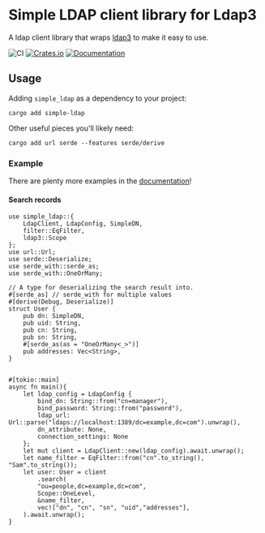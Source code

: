 # Simple LDAP client library for Ldap3

A ldap client library that wraps [ldap3](https://github.com/inejge/ldap3) to make it easy to use.

![CI](https://github.com/keaz/simple-ldap/actions/workflows/ci.yml/badge.svg)
[![Crates.io](https://img.shields.io/crates/v/simple-ldap)](https://crates.io/crates/simple-ldap)
[![Documentation](https://docs.rs/simple-ldap/badge.svg)](https://docs.rs/simple-ldap)

## Usage

Adding `simple_ldap` as a dependency to your project:

```commandline
cargo add simple-ldap
```

Other useful pieces you'll likely need:

```commandline
cargo add url serde --features serde/derive
```

### Example

There are plenty more examples in the [documentation](https://docs.rs/simple-ldap)!

#### Search records

```rust,no_run
use simple_ldap::{
    LdapClient, LdapConfig, SimpleDN,
    filter::EqFilter,
    ldap3::Scope
};
use url::Url;
use serde::Deserialize;
use serde_with::serde_as;
use serde_with::OneOrMany;

// A type for deserializing the search result into.
#[serde_as] // serde_with for multiple values
#[derive(Debug, Deserialize)]
struct User {
    pub dn: SimpleDN,
    pub uid: String,
    pub cn: String,
    pub sn: String,
    #[serde_as(as = "OneOrMany<_>")]
    pub addresses: Vec<String>,
}


#[tokio::main]
async fn main(){
    let ldap_config = LdapConfig {
        bind_dn: String::from("cn=manager"),
        bind_password: String::from("password"),
        ldap_url: Url::parse("ldaps://localhost:1389/dc=example,dc=com").unwrap(),
        dn_attribute: None,
        connection_settings: None
    };
    let mut client = LdapClient::new(ldap_config).await.unwrap();
    let name_filter = EqFilter::from("cn".to_string(), "Sam".to_string());
    let user: User = client
        .search(
        "ou=people,dc=example,dc=com",
        Scope::OneLevel,
        &name_filter,
        vec!["dn", "cn", "sn", "uid","addresses"],
    ).await.unwrap();
}
```
